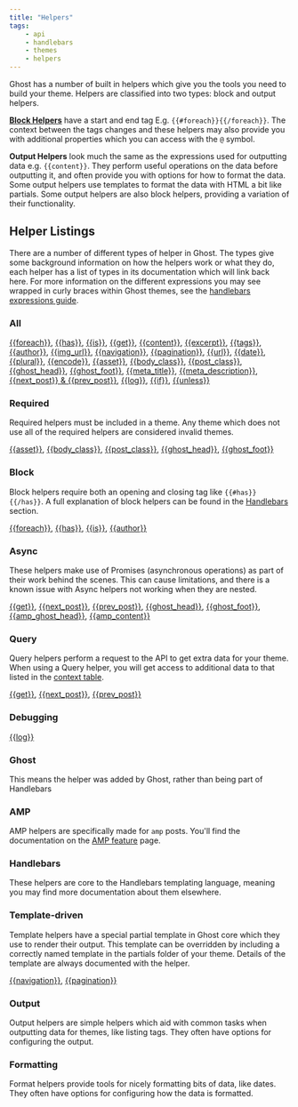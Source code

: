 ```yaml
---
title: "Helpers"
tags:
    - api
    - handlebars
    - themes
    - helpers
---
```


Ghost has a number of built in helpers which give you the tools you need to build your theme. Helpers are classified into two types: block and output helpers.

**[Block Helpers](http://handlebarsjs.com/block_helpers.html)** have a start and end tag E.g. <code>\{\{#foreach\}\}\{\{/foreach\}\}</code>. The context between the tags changes and these helpers may also provide you with additional properties which you can access with the `@` symbol.

**Output Helpers** look much the same as the expressions used for outputting data e.g. `{{content}}`. They perform useful operations on the data before outputting it, and often provide you with options for how to format the data. Some output helpers use templates to format the data with HTML a bit like partials. Some output helpers are also block helpers, providing a variation of their functionality.

## Helper Listings

There are a number of different types of helper in Ghost. The types give some background information on how the helpers work or what they do, each helper has a list of types in its documentation which will link back here. For more information on the different expressions you may see wrapped in curly braces within Ghost themes, see the [handlebars expressions guide](/docs/handlebars#section-handlebars-expressions).

### All

[{{foreach}}](doc:foreach), [{{has}}](doc:has), [{{is}}](doc:is), [{{get}}](doc:get), [{{content}}](doc:content), [{{excerpt}}](doc:excerpt), [{{tags}}](doc:tags), [{{author}}](doc:author),
[{{img_url}}](doc:img_url), [{{navigation}}](doc:navigation), [{{pagination}}](doc:pagination),
[{{url}}](doc:url), [{{date}}](doc:date), [{{plural}}](doc:plural),
[{{encode}}](doc:encode), [{{asset}}](doc:asset),
[{{body_class}}](doc:body_class), [{{post_class}}](doc:post_class),
[{{ghost_head}}](doc:ghost_head), [{{ghost_foot}}](doc:ghost_foot),
[{{meta_title}}](doc:meta_title), [{{meta_description}}](doc:meta_description), [{{next_post}} & {{prev_post}}](doc:prev_next_post),  [{{log}}](doc:log), [{{if}}](doc:if), [{{unless}}](doc:unless)

### Required

Required helpers must be included in a theme. Any theme which does not use all of the required helpers are considered invalid themes.

[{{asset}}](doc:asset), [{{body_class}}](doc:body_class),
[{{post_class}}](doc:post_class), [{{ghost_head}}](doc:ghost_head),
[{{ghost_foot}}](doc:ghost_foot)

### Block

Block helpers require both an opening and closing tag like `{{#has}}{{/has}}`. A full explanation of block helpers can be found in the [Handlebars](/docs/handlebars#block-expressions-scopes-) section.

[{{foreach}}](doc:foreach), [{{has}}](doc:has), [{{is}}](doc:is), [{{author}}](doc:author)

### Async

These helpers make use of Promises (asynchronous operations) as part of their work behind the scenes. This can cause limitations, and there is a known issue with Async helpers not working when they are nested.

[{{get}}](doc:get), [{{next_post}}](doc:prev_next_post), [{{prev_post}}](doc:prev_next_post),
[{{ghost_head}}](doc:ghost_head), [{{ghost_foot}}](doc:ghost_foot), 
[{{amp_ghost_head}}](doc:amp_ghost_head), [{{amp_content}}](doc:amp_content)

### Query

Query helpers perform a request to the API to get extra data for your theme. When using a Query helper, you will get access to additional data to that listed in the [context table](/docs/context-overview#context-table).

[{{get}}](doc:get), [{{next_post}}](doc:prev_next_post), [{{prev_post}}](doc:prev_next_post)

### Debugging

[{{log}}](doc:log)

### Ghost

This means the helper was added by Ghost, rather than being part of Handlebars

### AMP

AMP helpers are specifically made for `amp` posts. You'll find the documentation on the [AMP feature](doc:amp) page.

### Handlebars

These helpers are core to the Handlebars templating language, meaning you may find more documentation about them elsewhere.

### Template-driven

Template helpers have a special partial template in Ghost core which they use to render their output. This template can be overridden by including a correctly named template in the partials folder of your theme. Details of the template are always documented with the helper.

[{{navigation}}](doc:navigation), [{{pagination}}](doc:pagination)

### Output

Output helpers are simple helpers which aid with common tasks when outputting data for themes, like listing tags. They often have options for configuring the output.

### Formatting

Format helpers provide tools for nicely formatting bits of data, like dates. They often have options for configuring how the data is formatted.
